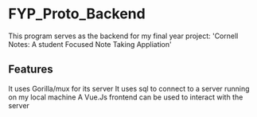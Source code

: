 # FYP_Proto_Backend
This program serves as the backend for my final year project: 'Cornell Notes: A student Focused Note Taking Appliation'

## Features
It uses Gorilla/mux for its server
It uses sql to connect to a server running on my local machine
A Vue.Js frontend can be used to interact with the server

